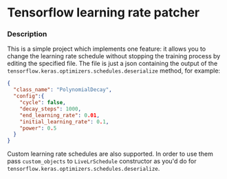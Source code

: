 # Tensorflow learning rate patcher

### Description
This is a simple project which implements one feature: it allows you to 
change the learning rate schedule without stopping the training process by
editing the specified file. The file is just a json containing the output
of the `tensorflow.keras.optimizers.schedules.deserialize` method, for example:
```json
{
  "class_name": "PolynomialDecay",
  "config":{
    "cycle": false,
    "decay_steps": 1000,
    "end_learning_rate": 0.01,
    "initial_learning_rate": 0.1,
    "power": 0.5
  }
}
```
Custom learning rate schedules are also supported. In order to use them pass
`custom_objects` to `LiveLrSchedule` constructor as you'd do for
`tensorflow.keras.optimizers.schedules.deserialize`.
